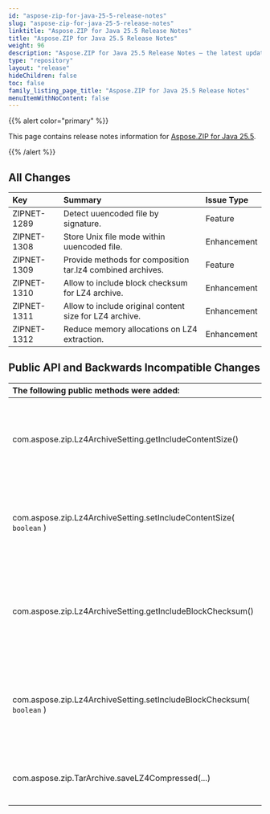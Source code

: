 ```yaml
---
id: "aspose-zip-for-java-25-5-release-notes"
slug: "aspose-zip-for-java-25-5-release-notes"
linktitle: "Aspose.ZIP for Java 25.5 Release Notes"
title: "Aspose.ZIP for Java 25.5 Release Notes"
weight: 96
description: "Aspose.ZIP for Java 25.5 Release Notes – the latest updates and fixes."
type: "repository"
layout: "release"
hideChildren: false
toc: false
family_listing_page_title: "Aspose.ZIP for Java 25.5 Release Notes"
menuItemWithNoContent: false
---
```


{{% alert color="primary" %}} 

This page contains release notes information for [Aspose.ZIP for Java 25.5](https://releases.aspose.com/zip/java/25-5/).

{{% /alert %}} 

## **All Changes**

|**Key**|**Summary**|**Issue Type**|
| :- | :- | :- |
| ZIPNET-1289 | Detect uuencoded file by signature. | Feature |
| ZIPNET-1308 | Store Unix file mode within uuencoded file. | Enhancement |
| ZIPNET-1309 | Provide methods for composition tar.lz4 combined archives. | Feature |
| ZIPNET-1310 | Allow to include block checksum for LZ4 archive. | Enhancement |
| ZIPNET-1311 | Allow to include original content size for LZ4 archive. | Enhancement |
| ZIPNET-1312 | Reduce memory allocations on LZ4 extraction. | Enhancement |

## **Public API and Backwards Incompatible Changes**
|**The following public methods were added:**|**Description**|
| :- | :- |
| com.aspose.zip.Lz4ArchiveSetting.getIncludeContentSize() | Gets a value indicating whether to include the content size in the frame of LZ4 archive. | 
| com.aspose.zip.Lz4ArchiveSetting.setIncludeContentSize( `boolean` ) | Sets a value indicating whether to include the content size in the frame of LZ4 archive. | 
| com.aspose.zip.Lz4ArchiveSetting.getIncludeBlockChecksum() | Gets a value indicating whether to include compressed xxh32 hash at the end of compressed block.|
| com.aspose.zip.Lz4ArchiveSetting.setIncludeBlockChecksum( `boolean` ) | Gets a value indicating whether to include compressed xxh32 hash at the end of compressed block.|
| com.aspose.zip.TarArchive.saveLZ4Compressed(...) | Saves archive to the destination with LZ4 compression..|
